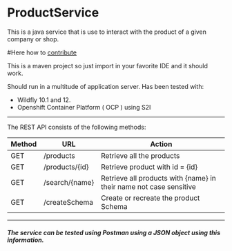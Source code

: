 # ProductService

This is a java service that is use to interact with the product of a given company or shop.

#Here how to [contribute](CONTRIBUTING.md)

This is a maven project so just import in your favorite IDE and it should work.

Should run in a multitude of application server.  Has been tested with:
* Wildfly 10.1 and 12.
* Openshift Container Platform ( OCP ) using S2I

---

The REST API consists of the following methods:

Method  |  URL  |  Action
--------|-------|--------------
GET | /products  | Retrieve all the products
GET | /products/{id} | Retrieve product with id  = {id}
GET | /search/{name} | Retrieve all products with {name} in their name not case sensitive
GET | /createSchema | Create or recreate the product Schema

---
##### The service can be tested using Postman using a JSON object using this information.
